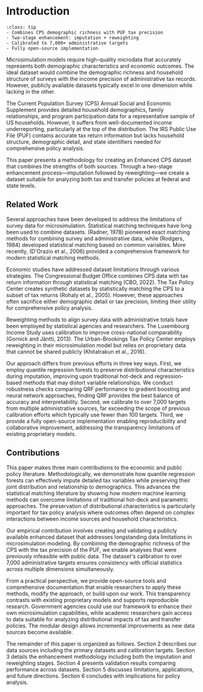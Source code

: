 # Introduction

```{admonition} Key Points
:class: tip
- Combines CPS demographic richness with PUF tax precision
- Two-stage enhancement: imputation + reweighting
- Calibrated to 7,000+ administrative targets
- Fully open-source implementation
```

Microsimulation models require high-quality microdata that accurately represents both demographic characteristics and economic outcomes. The ideal dataset would combine the demographic richness and household structure of surveys with the income precision of administrative tax records. However, publicly available datasets typically excel in one dimension while lacking in the other.

The Current Population Survey (CPS) Annual Social and Economic Supplement provides detailed household demographics, family relationships, and program participation data for a representative sample of US households. However, it suffers from well-documented income underreporting, particularly at the top of the distribution. The IRS Public Use File (PUF) contains accurate tax return information but lacks household structure, demographic detail, and state identifiers needed for comprehensive policy analysis.

This paper presents a methodology for creating an Enhanced CPS dataset that combines the strengths of both sources. Through a two-stage enhancement process—imputation followed by reweighting—we create a dataset suitable for analyzing both tax and transfer policies at federal and state levels.

## Related Work

Several approaches have been developed to address the limitations of survey data for microsimulation. Statistical matching techniques have long been used to combine datasets. (Radner, 1978) pioneered exact matching methods for combining survey and administrative data, while (Rodgers, 1984) developed statistical matching based on common variables. More recently, (D'Orazio et al., 2006) provided a comprehensive framework for modern statistical matching methods.

Economic studies have addressed dataset limitations through various strategies. The Congressional Budget Office combines CPS data with tax return information through statistical matching (CBO, 2022). The Tax Policy Center creates synthetic datasets by statistically matching the CPS to a subset of tax returns (Rohaly et al., 2005). However, these approaches often sacrifice either demographic detail or tax precision, limiting their utility for comprehensive policy analysis.

Reweighting methods to align survey data with administrative totals have been employed by statistical agencies and researchers. The Luxembourg Income Study uses calibration to improve cross-national comparability (Gornick and Jäntti, 2013). The Urban-Brookings Tax Policy Center employs reweighting in their microsimulation model but relies on proprietary data that cannot be shared publicly (Khitatrakun et al., 2016).

Our approach differs from previous efforts in three key ways. First, we employ quantile regression forests to preserve distributional characteristics during imputation, improving upon traditional hot-deck and regression-based methods that may distort variable relationships. We conduct robustness checks comparing QRF performance to gradient boosting and neural network approaches, finding QRF provides the best balance of accuracy and interpretability. Second, we calibrate to over 7,000 targets from multiple administrative sources, far exceeding the scope of previous calibration efforts which typically use fewer than 100 targets. Third, we provide a fully open-source implementation enabling reproducibility and collaborative improvement, addressing the transparency limitations of existing proprietary models.

## Contributions

This paper makes three main contributions to the economic and public policy literature. Methodologically, we demonstrate how quantile regression forests can effectively impute detailed tax variables while preserving their joint distribution and relationship to demographics. This advances the statistical matching literature by showing how modern machine learning methods can overcome limitations of traditional hot-deck and parametric approaches. The preservation of distributional characteristics is particularly important for tax policy analysis where outcomes often depend on complex interactions between income sources and household characteristics.

Our empirical contribution involves creating and validating a publicly available enhanced dataset that addresses longstanding data limitations in microsimulation modeling. By combining the demographic richness of the CPS with the tax precision of the PUF, we enable analyses that were previously infeasible with public data. The dataset's calibration to over 7,000 administrative targets ensures consistency with official statistics across multiple dimensions simultaneously.

From a practical perspective, we provide open-source tools and comprehensive documentation that enable researchers to apply these methods, modify the approach, or build upon our work. This transparency contrasts with existing proprietary models and supports reproducible research. Government agencies could use our framework to enhance their own microsimulation capabilities, while academic researchers gain access to data suitable for analyzing distributional impacts of tax and transfer policies. The modular design allows incremental improvements as new data sources become available.

The remainder of this paper is organized as follows. Section 2 describes our data sources including the primary datasets and calibration targets. Section 3 details the enhancement methodology including both the imputation and reweighting stages. Section 4 presents validation results comparing performance across datasets. Section 5 discusses limitations, applications, and future directions. Section 6 concludes with implications for policy analysis.